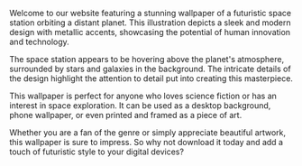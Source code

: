 <!--
Write me content for website with wallpaper "An illustration of a futuristic space station orbiting a distant planet, with sleek lines and metallic accents."
-->

<!--font:"Open Sans"-->

Welcome to our website featuring a stunning wallpaper of a futuristic space station orbiting a distant planet. This illustration depicts a sleek and modern design with metallic accents, showcasing the potential of human innovation and technology.

The space station appears to be hovering above the planet's atmosphere, surrounded by stars and galaxies in the background. The intricate details of the design highlight the attention to detail put into creating this masterpiece.

This wallpaper is perfect for anyone who loves science fiction or has an interest in space exploration. It can be used as a desktop background, phone wallpaper, or even printed and framed as a piece of art.

Whether you are a fan of the genre or simply appreciate beautiful artwork, this wallpaper is sure to impress. So why not download it today and add a touch of futuristic style to your digital devices?
